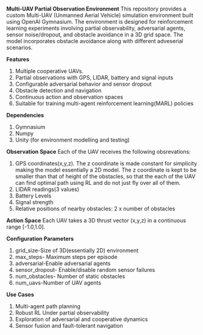 **Multi-UAV Partial Observation Environment**
This repository provides a custom Multi-UAV (Unmanned Aerial Vehicle) simulation environment built using OpenAI Gymnasium. The environment is designed for reinforcement learning experiments involving partial observability, adversarial agents, sensor noise/dropout, and obstacle avoidance in a 3D grid space.
The model incorporates obstacle avoidance along with different adveserial scenarios. 

**Features**
1. Multiple cooperative UAVs.
2. Partial observations with GPS, LIDAR, battery and signal inputs
3. Configurable adversarial behavior and sensor dropout
4. Obstacle detection and navigation
5. Continuous action and observation spaces
6. Suitable for training multi-agent reinforcement learning(MARL) policies

**Dependencies**
1. Gymnasium
2. Numpy
3. Unity (for environment modelling and testing)

**Observation Space**
Each of the UAV receives the following obsrevations: 
1. GPS coordinates(x,y,z). The z coordinate is made constant for simplicity making the model essentially a 2D model. The z coordinate is kept to be smaller than that of height of the obstacles, so that the each of the UAV can find optimal path using RL and do not just fly over all of them. 
2. LIDAR readings(3 values)
3. Battery Levels
4. Signal strength
5. Relative positions of nearby obstacles: 2 x number of obstacles

**Action Space**
Each UAV takes a 3D thrust vector (x,y,z) in a continuous range [-1.0,1.0]. 

**Configuration Parameters**
1. grid_size-Size of 3D(essentially 2D) environment
2. max_steps- Maximum steps per episode
3. adversarial-Enable adversarial agents
4. sensor_dropout- Enable/disable random sensor failures
5. num_obstacles- Number of static obstacles
6. num_uavs-Number of UAV agents

**Use Cases**
1. Multi-agent path planning
2. Robust RL Under partial observability
3. Exploration of adversarial and cooperative dynamics
4. Sensor fusion and fault-tolerant navigation
